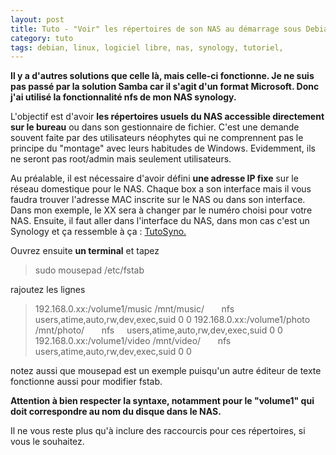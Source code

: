 ```yaml
---
layout: post
title: Tuto - "Voir" les répertoires de son NAS au démarrage sous Debian
category: tuto
tags: debian, linux, logiciel libre, nas, synology, tutoriel, 
---
```


**Il y a d'autres solutions que celle là, mais celle-ci fonctionne. Je ne suis pas passé par la solution Samba car il s'agit d'un format Microsoft. Donc j'ai utilisé la fonctionnalité nfs de mon NAS synology.**

L'objectif est d'avoir **les répertoires usuels du NAS accessible directement sur le bureau** ou dans son gestionnaire de fichier. C'est une demande souvent faite par des utilisateurs néophytes qui ne comprennent pas le principe du "montage" avec leurs habitudes de Windows. Evidemment, ils ne seront pas root/admin mais seulement utilisateurs.

Au préalable, il est nécessaire d'avoir défini **une adresse IP fixe** sur le réseau domestique pour le NAS. Chaque box a son interface mais il vous faudra trouver l'adresse MAC inscrite sur le NAS ou dans son interface. Dans mon exemple, le XX sera à changer par le numéro choisi pour votre NAS. Ensuite, il faut aller dans l'interface du NAS, dans mon cas c'est un Synology et ça ressemble à ça : <a href="https://www.synology.com/fr-fr/knowledgebase/DSM/tutorial/File_Sharing/How_to_access_files_on_Synology_NAS_within_the_local_network_NFS">TutoSyno.</a>

Ouvrez ensuite **un terminal** et tapez
>sudo mousepad /etc/fstab

rajoutez les lignes

>192.168.0.xx:/volume1/music /mnt/music/       nfs     users,atime,auto,rw,dev,exec,suid 0 0
>192.168.0.xx:/volume1/photo /mnt/photo/       nfs     users,atime,auto,rw,dev,exec,suid 0 0
>192.168.0.xx:/volume1/video /mnt/video/       nfs     users,atime,auto,rw,dev,exec,suid 0 0

notez aussi que mousepad est un exemple puisqu'un autre éditeur de texte fonctionne aussi pour modifier fstab.

**Attention à bien respecter la syntaxe, notamment pour le "volume1" qui doit correspondre au nom du disque dans le NAS.**

Il ne vous reste plus qu'à inclure des raccourcis pour ces répertoires, si vous le souhaitez.
